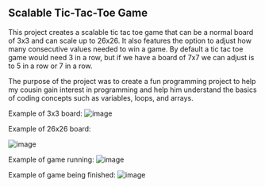 ## Scalable Tic-Tac-Toe Game

This project creates a scalable tic tac toe game that can be a normal board of 3x3 and can scale up to 26x26. It also features the option to adjust how many consecutive values needed to win a game. By default a tic tac toe game would need 3 in a row, but if we have a board of 7x7 we can adjust is to 5 in a row or 7 in a row.

The purpose of the project was to create a fun programming project to help my cousin gain interest in programming and help him understand the basics of coding concepts such as variables, loops, and arrays.

Example of 3x3 board:
![image](https://user-images.githubusercontent.com/103860247/204161645-84c9b6a8-e28e-4ac9-bee9-70f8be3b4981.png)

Example of 26x26 board:

![image](https://user-images.githubusercontent.com/103860247/204161604-a049f7d7-894e-416b-a025-90b393964a85.png)

Example of game running:
![image](https://user-images.githubusercontent.com/103860247/204161710-406e972d-66f1-4d54-90fa-29882bba2062.png)

Example of game being finished:
![image](https://user-images.githubusercontent.com/103860247/204161861-22453701-e1d0-4f62-b02f-911f8a9df11c.png)

